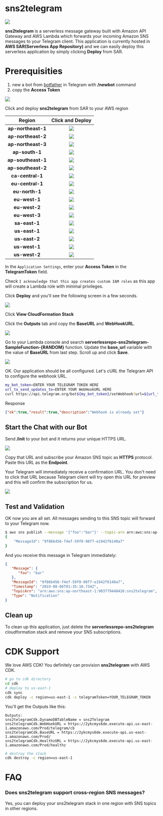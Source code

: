 # sns2telegram

[![](https://img.shields.io/badge/Available-serverless%20app%20repository-blue.svg)](https://serverlessrepo.aws.amazon.com/#/applications/arn:aws:serverlessrepo:us-east-1:903779448426:applications~sns2telegram)

**sns2telegram** is a serverless message gateway built with Amazon API Gateway and AWS Lambda which forwards your incoming Amazon SNS messages to your Telegram client. This application is currently hosted in **AWS SAR(Serverless App Repository)** and we can easily deploy this serverless application by simply clicking **Deploy** from SAR.



# Prerequisities

1. new a bot from [botfather](http://t.me/botfather) in Telegram with **/newbot** command
2. copy the **Access Token**



![](images/tg01.png)



Click and deploy **sns2telegram** from SAR to your AWS region


|        Region        |                    Click and Deploy                     |
| :----------------: | :----------------------------------------------------------: |
|  **ap-northeast-1**  |[![](https://img.shields.io/badge/SAR-Deploy%20Now-yellow.svg)](https://deploy.serverlessrepo.app/ap-northeast-1/?app=arn:aws:serverlessrepo:us-east-1:903779448426:applications/sns2telegram)|
|  **ap-northeast-2**  |[![](https://img.shields.io/badge/SAR-Deploy%20Now-yellow.svg)](https://deploy.serverlessrepo.app/ap-northeast-2/?app=arn:aws:serverlessrepo:us-east-1:903779448426:applications/sns2telegram)|
|  **ap-northeast-3**  |[![](https://img.shields.io/badge/SAR-Deploy%20Now-yellow.svg)](https://deploy.serverlessrepo.app/ap-northeast-3/?app=arn:aws:serverlessrepo:us-east-1:903779448426:applications/sns2telegram)|
|  **ap-south-1**  |[![](https://img.shields.io/badge/SAR-Deploy%20Now-yellow.svg)](https://deploy.serverlessrepo.app/ap-south-1/?app=arn:aws:serverlessrepo:us-east-1:903779448426:applications/sns2telegram)|
|  **ap-southeast-1**  |[![](https://img.shields.io/badge/SAR-Deploy%20Now-yellow.svg)](https://deploy.serverlessrepo.app/ap-southeast-1/?app=arn:aws:serverlessrepo:us-east-1:903779448426:applications/sns2telegram)|
|  **ap-southeast-2**  |[![](https://img.shields.io/badge/SAR-Deploy%20Now-yellow.svg)](https://deploy.serverlessrepo.app/ap-southeast-2/?app=arn:aws:serverlessrepo:us-east-1:903779448426:applications/sns2telegram)|
|  **ca-central-1**  |[![](https://img.shields.io/badge/SAR-Deploy%20Now-yellow.svg)](https://deploy.serverlessrepo.app/ca-central-1/?app=arn:aws:serverlessrepo:us-east-1:903779448426:applications/sns2telegram)|
|  **eu-central-1**  |[![](https://img.shields.io/badge/SAR-Deploy%20Now-yellow.svg)](https://deploy.serverlessrepo.app/eu-central-1/?app=arn:aws:serverlessrepo:us-east-1:903779448426:applications/sns2telegram)|
|  **eu-north-1**  |[![](https://img.shields.io/badge/SAR-Deploy%20Now-yellow.svg)](https://deploy.serverlessrepo.app/eu-north-1/?app=arn:aws:serverlessrepo:us-east-1:903779448426:applications/sns2telegram)|
|  **eu-west-1**  |[![](https://img.shields.io/badge/SAR-Deploy%20Now-yellow.svg)](https://deploy.serverlessrepo.app/eu-west-1/?app=arn:aws:serverlessrepo:us-east-1:903779448426:applications/sns2telegram)|
|  **eu-west-2**  |[![](https://img.shields.io/badge/SAR-Deploy%20Now-yellow.svg)](https://deploy.serverlessrepo.app/eu-west-2/?app=arn:aws:serverlessrepo:us-east-1:903779448426:applications/sns2telegram)|
|  **eu-west-3**  |[![](https://img.shields.io/badge/SAR-Deploy%20Now-yellow.svg)](https://deploy.serverlessrepo.app/eu-west-3/?app=arn:aws:serverlessrepo:us-east-1:903779448426:applications/sns2telegram)|
|  **sa-east-1**  |[![](https://img.shields.io/badge/SAR-Deploy%20Now-yellow.svg)](https://deploy.serverlessrepo.app/sa-east-1/?app=arn:aws:serverlessrepo:us-east-1:903779448426:applications/sns2telegram)|
|  **us-east-1**  |[![](https://img.shields.io/badge/SAR-Deploy%20Now-yellow.svg)](https://deploy.serverlessrepo.app/us-east-1/?app=arn:aws:serverlessrepo:us-east-1:903779448426:applications/sns2telegram)|
|  **us-east-2**  |[![](https://img.shields.io/badge/SAR-Deploy%20Now-yellow.svg)](https://deploy.serverlessrepo.app/us-east-2/?app=arn:aws:serverlessrepo:us-east-1:903779448426:applications/sns2telegram)|
|  **us-west-1**  |[![](https://img.shields.io/badge/SAR-Deploy%20Now-yellow.svg)](https://deploy.serverlessrepo.app/us-west-1/?app=arn:aws:serverlessrepo:us-east-1:903779448426:applications/sns2telegram)|
|  **us-west-2**  |[![](https://img.shields.io/badge/SAR-Deploy%20Now-yellow.svg)](https://deploy.serverlessrepo.app/us-west-2/?app=arn:aws:serverlessrepo:us-east-1:903779448426:applications/sns2telegram)|

In the `Application Settings`, enter your **Access Token** in the **TelegramToken** field.

Check `I acknowledge that this app creates custom IAM roles` as this app will create a Lambda role with minimal privileges. 

Click **Deploy** and you'll see the following screen in a few seconds.

![](images/sar-console01.png)

Click **View CloudFormation Stack**

Click the **Outputs** tab and copy the **BaseURL** and  **WebHookURL**.



![](images/cfn-console01.png)



Go to your Lambda console and search **serverlessrepo-sns2telegram-SampleFunction-{RANDOM}** function. Update the **base_url** variable with the value of **BaseURL** from last step. Scroll up and click **Save**.



![](images/lambda-console01.png)



OK. Our application should be all configured. Let's cURL the Telegram API to configure the webhook URL.

```bash
my_bot_token=ENTER YOUR TELEGRAM TOKEN HERE
url_to_send_updates_to=ENTER YOUR WebHookURL HERE
curl https://api.telegram.org/bot${my_bot_token}/setWebhook?url=${url_to_send_updates_to}
```

Response

```json
{"ok":true,"result":true,"description":"Webhook is already set"}
```



## Start the Chat with our Bot

Send **/init** to your bot and it returns your unique HTTPS URL. 

![](images/tg03.png)

Copy that URL and subscribe your Amazon SNS topic as **HTTPS** protocol. Paste this URL as the **Endpoint**. 



Your Telegram will immediately receive a confirmation URL. You don't need to click that URL because Telegram client will try open this URL for preview and this will confirm the subscription for us.



![](images/cfn-console02.png)



## Test and Validation

OK now you are all set. All messages sending to this SNS topic will forward to your Telegram now.

```bash
$ aws sns publish --message '{"foo":"bar"}' --topic-arn arn:aws:sns:ap-northeast-1:903779448426:sns2telegram
{
    "MessageId": "9f86b456-f4ef-59f0-98f7-e1942f6140a7"
}
```

And you receive this message in Telegram immediately:

```json
{
   "Message": {
      "foo": "bar"
   },
   "MessageId": "9f86b456-f4ef-59f0-98f7-e1942f6140a7",
   "Timestamp": "2019-08-06T01:35:10.734Z",
   "TopicArn": "arn:aws:sns:ap-northeast-1:903779448426:sns2telegram",
   "Type": "Notification"
}
```



## Clean up

To clean up this application, just delete the **serverlessrepo-sns2telegram** cloudformation stack and  remove your SNS subscriptions.



# CDK Support

We love AWS CDK! You definitely can provision **sns2telegram** with AWS CDK.

```bash
# go to cdk directory
cd cdk
# deploy to us-east-1
cdk sync
cdk deploy -c region=us-east-1 -c telegramToken=YOUR_TELEGRAM_TOKEN
```

You'll get the Outputs like this:

```
Outputs:
sns2telegramCdk.DynamoDBTableName = sns2Telegram
sns2telegramCdk.WebHookURL = https://2ykcmys6de.execute-api.us-east-1.amazonaws.com/Prod/telegram/cb
sns2telegramCdk.BaseURL = https://2ykcmys6de.execute-api.us-east-1.amazonaws.com/Prod/
sns2telegramCdk.HealthzURL = https://2ykcmys6de.execute-api.us-east-1.amazonaws.com/Prod/healthz
```

```bash
# destroy the stack
cdk destroy -c region=us-east-1
```



# FAQ

### Does sns2telegram support cross-region SNS messages?

Yes, you can deploy your sns2telegram stack in one region with SNS topics in other regions.